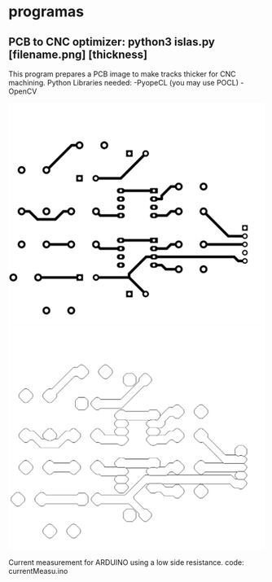 # programas
## PCB to CNC optimizer: python3 islas.py [filename.png] [thickness]
This program prepares a PCB image to make tracks thicker for CNC machining.
Python Libraries needed:
-PyopeCL (you may use POCL)
-OpenCV

![PCB input](ampli-F_Cu.png)
    ![PCB Optimized](salidaorilla.png)
    


Current measurement for ARDUINO using a low side resistance.
code: currentMeasu.ino

